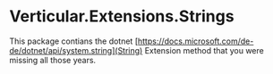 # Verticular.Extensions.Strings

This package contians the dotnet [https://docs.microsoft.com/de-de/dotnet/api/system.string](String) Extension method that you were missing all those years.
